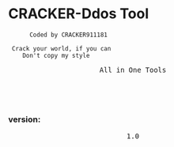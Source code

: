 # CRACKER-Ddos Tool

          Coded by CRACKER911181

     Crack your world, if you can
        Don't copy my style

<div align="center">
<pre> All in One Tools <pre>
</div><br>

### version:
<div align="center">
	<pre>1.0<pre>
</div>
